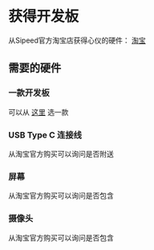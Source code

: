 获得开发板
========



从Sipeed官方淘宝店获得心仪的硬件： [淘宝](https://shop152705481.taobao.com/)



## 需要的硬件

### 一款开发板

可以从 [这里](../hardware/board.md) 选一款

### USB Type C 连接线

从淘宝官方购买可以询问是否附送

### 屏幕

从淘宝官方购买可以询问是否包含

### 摄像头

从淘宝官方购买可以询问是否包含


